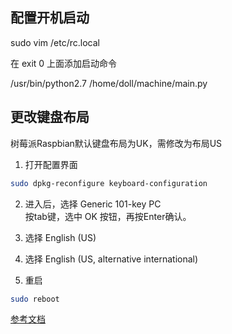 ## 配置开机启动
sudo vim /etc/rc.local

在 exit 0 上面添加启动命令

/usr/bin/python2.7 /home/doll/machine/main.py

## 更改键盘布局   
树莓派Raspbian默认键盘布局为UK，需修改为布局US  
1. 打开配置界面   
```bash
sudo dpkg-reconfigure keyboard-configuration
```  

2. 进入后，选择 Generic 101-key PC  
   按tab键，选中 OK 按钮，再按Enter确认。

3. 选择 English (US)

4. 选择 English (US, alternative international)

5. 重启
```bash
sudo reboot
```

[参考文档](http://blog.csdn.net/c80486/article/details/8460271)   
